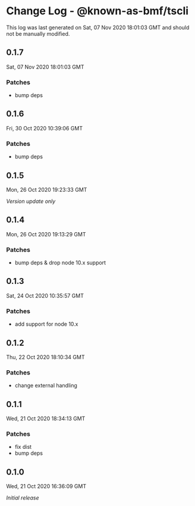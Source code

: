 # Change Log - @known-as-bmf/tscli

This log was last generated on Sat, 07 Nov 2020 18:01:03 GMT and should not be manually modified.

## 0.1.7
Sat, 07 Nov 2020 18:01:03 GMT

### Patches

- bump deps

## 0.1.6
Fri, 30 Oct 2020 10:39:06 GMT

### Patches

- bump deps

## 0.1.5
Mon, 26 Oct 2020 19:23:33 GMT

_Version update only_

## 0.1.4
Mon, 26 Oct 2020 19:13:29 GMT

### Patches

- bump deps & drop node 10.x support

## 0.1.3
Sat, 24 Oct 2020 10:35:57 GMT

### Patches

- add support for node 10.x

## 0.1.2
Thu, 22 Oct 2020 18:10:34 GMT

### Patches

- change external handling

## 0.1.1
Wed, 21 Oct 2020 18:34:13 GMT

### Patches

- fix dist
- bump deps

## 0.1.0
Wed, 21 Oct 2020 16:36:09 GMT

_Initial release_


